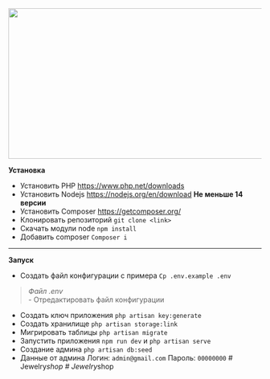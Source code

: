 <div align="center">
  <img src="https://media.giphy.com/media/59d1zo8SUSaUU/giphy.gif" width="600" height="300"/>
</div>

**Установка**
- Установить PHP <a>https://www.php.net/downloads</a>
- Установить Nodejs <a>https://nodejs.org/en/download</a> **Не меньше 14 версии**
- Установить Composer <a>https://getcomposer.org/</a>
- Клонировать репозиторий `git clone <link>`
- Скачать модули node `npm install`
- Добавить composer `Composer i`
---
**Запуск**
- Создать файл конфигурации с примера `Cp .env.example .env`
>*Файл .env* <br> - Отредактировать файл конфигурации
- Создать ключ приложения `php artisan key:generate`
- Создать хранилище `php artisan storage:link`
- Мигрировать таблицы `php artisan migrate`
- Запустить приложения `npm run dev` и `php artisan serve`
- Создание админа `php artisan db:seed`
- Данные от админа Логин: `admin@gmail.com` Пароль: `00000000`
#   J e w e l r y _ s h o p  
 #   J e w e l r y _ s h o p  
 